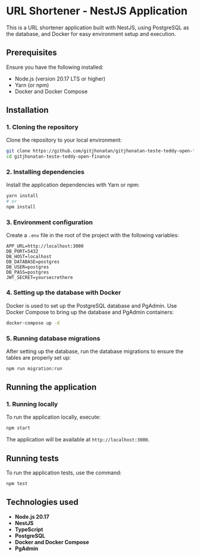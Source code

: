 # URL Shortener - NestJS Application

This is a URL shortener application built with NestJS, using PostgreSQL as the database, and Docker for easy environment setup and execution.

## Prerequisites

Ensure you have the following installed:

- Node.js (version 20.17 LTS or higher)
- Yarn (or npm)
- Docker and Docker Compose

## Installation

### 1. Cloning the repository

Clone the repository to your local environment:

```bash
git clone https://github.com/gitjhonatan/gitjhonatan-teste-teddy-open-finance.git
cd gitjhonatan-teste-teddy-open-finance
```

### 2. Installing dependencies

Install the application dependencies with Yarn or npm:

```bash
yarn install
# or
npm install
```

### 3. Environment configuration

Create a `.env` file in the root of the project with the following variables:

```env
APP_URL=http://localhost:3000
DB_PORT=5432
DB_HOST=localhost
DB_DATABASE=postgres
DB_USER=postgres
DB_PASS=postgres
JWT_SECRET=yoursecrethere
```

### 4. Setting up the database with Docker

Docker is used to set up the PostgreSQL database and PgAdmin. Use Docker Compose to bring up the database and PgAdmin containers:

```bash
docker-compose up -d
```

### 5. Running database migrations

After setting up the database, run the database migrations to ensure the tables are properly set up:

```bash
npm run migration:run
```

## Running the application

### 1. Running locally

To run the application locally, execute:

```bash
npm start
```

The application will be available at `http://localhost:3000`.

## Running tests

To run the application tests, use the command:

```bash
npm test
```

## Technologies used

- **Node.js 20.17**
- **NestJS**
- **TypeScript**
- **PostgreSQL**
- **Docker and Docker Compose**
- **PgAdmin**
